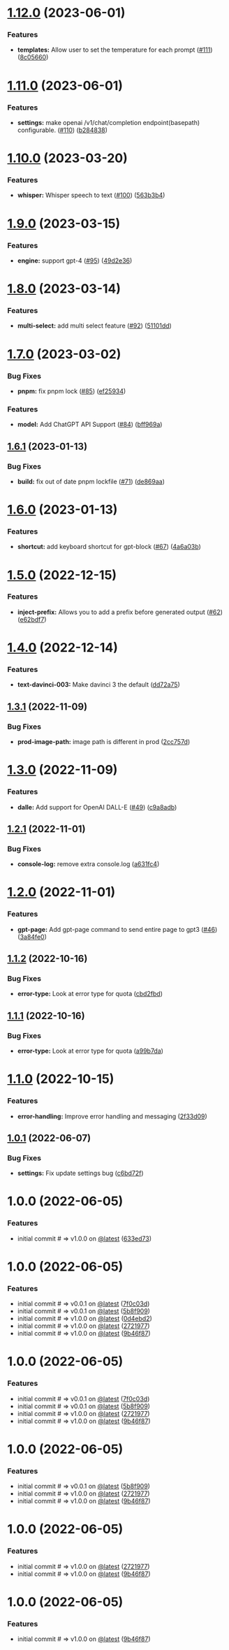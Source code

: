 # [1.12.0](https://github.com/briansunter/logseq-plugin-gpt3-openai/compare/v1.11.0...v1.12.0) (2023-06-01)


### Features

* **templates:** Allow user to set the temperature for each prompt ([#111](https://github.com/briansunter/logseq-plugin-gpt3-openai/issues/111)) ([8c05660](https://github.com/briansunter/logseq-plugin-gpt3-openai/commit/8c05660a296fe4e4d3b662e7923f9617e0b73425))

# [1.11.0](https://github.com/briansunter/logseq-plugin-gpt3-openai/compare/v1.10.0...v1.11.0) (2023-06-01)


### Features

* **settings:** make openai /v1/chat/completion endpoint(basepath) configurable. ([#110](https://github.com/briansunter/logseq-plugin-gpt3-openai/issues/110)) ([b284838](https://github.com/briansunter/logseq-plugin-gpt3-openai/commit/b284838d1a56d590de11bc05f649dfb55770ded6))

# [1.10.0](https://github.com/briansunter/logseq-plugin-gpt3-openai/compare/v1.9.0...v1.10.0) (2023-03-20)


### Features

* **whisper:** Whisper speech to text ([#100](https://github.com/briansunter/logseq-plugin-gpt3-openai/issues/100)) ([563b3b4](https://github.com/briansunter/logseq-plugin-gpt3-openai/commit/563b3b47ea01f01ce0c771cb59ac0007f56e81b3))

# [1.9.0](https://github.com/briansunter/logseq-plugin-gpt3-openai/compare/v1.8.0...v1.9.0) (2023-03-15)


### Features

* **engine:** support gpt-4 ([#95](https://github.com/briansunter/logseq-plugin-gpt3-openai/issues/95)) ([49d2e36](https://github.com/briansunter/logseq-plugin-gpt3-openai/commit/49d2e36d94f6bc0a0400e583a71aadb12c1f398b))

# [1.8.0](https://github.com/briansunter/logseq-plugin-gpt3-openai/compare/v1.7.0...v1.8.0) (2023-03-14)


### Features

* **multi-select:** add multi select feature ([#92](https://github.com/briansunter/logseq-plugin-gpt3-openai/issues/92)) ([51101dd](https://github.com/briansunter/logseq-plugin-gpt3-openai/commit/51101dd33e486071faf8e8b0031f34128dd10a6d))

# [1.7.0](https://github.com/briansunter/logseq-plugin-gpt3-openai/compare/v1.6.1...v1.7.0) (2023-03-02)


### Bug Fixes

* **pnpm:** fix pnpm lock ([#85](https://github.com/briansunter/logseq-plugin-gpt3-openai/issues/85)) ([ef25934](https://github.com/briansunter/logseq-plugin-gpt3-openai/commit/ef25934b5e5defe644633fa12f74a116e2d1c0a1))


### Features

* **model:** Add ChatGPT API Support ([#84](https://github.com/briansunter/logseq-plugin-gpt3-openai/issues/84)) ([bff969a](https://github.com/briansunter/logseq-plugin-gpt3-openai/commit/bff969a322cffe02c6f4a6ae574e103fc8cdb122))

## [1.6.1](https://github.com/briansunter/logseq-plugin-gpt3-openai/compare/v1.6.0...v1.6.1) (2023-01-13)


### Bug Fixes

* **build:** fix out of date pnpm lockfile ([#71](https://github.com/briansunter/logseq-plugin-gpt3-openai/issues/71)) ([de869aa](https://github.com/briansunter/logseq-plugin-gpt3-openai/commit/de869aafe240190c1009534a11a6e251c1697bb8))

# [1.6.0](https://github.com/briansunter/logseq-plugin-gpt3-openai/compare/v1.5.0...v1.6.0) (2023-01-13)


### Features

* **shortcut:** add keyboard shortcut for gpt-block ([#67](https://github.com/briansunter/logseq-plugin-gpt3-openai/issues/67)) ([4a6a03b](https://github.com/briansunter/logseq-plugin-gpt3-openai/commit/4a6a03ba38d97a3e994c5ee8e6a2b9a532d81cd4))

# [1.5.0](https://github.com/briansunter/logseq-plugin-gpt3-openai/compare/v1.4.0...v1.5.0) (2022-12-15)

### Features

- **inject-prefix:** Allows you to add a prefix before generated output ([#62](https://github.com/briansunter/logseq-plugin-gpt3-openai/issues/62)) ([e62bdf7](https://github.com/briansunter/logseq-plugin-gpt3-openai/commit/e62bdf72b0bd567e4b6910d8df83fc883ea970c8))

# [1.4.0](https://github.com/briansunter/logseq-plugin-gpt3-openai/compare/v1.3.1...v1.4.0) (2022-12-14)

### Features

- **text-davinci-003:** Make davinci 3 the default ([dd72a75](https://github.com/briansunter/logseq-plugin-gpt3-openai/commit/dd72a757c5cb12855ab4890946ba81cfae25207c))

## [1.3.1](https://github.com/briansunter/logseq-plugin-gpt3-openai/compare/v1.3.0...v1.3.1) (2022-11-09)

### Bug Fixes

- **prod-image-path:** image path is different in prod ([2cc757d](https://github.com/briansunter/logseq-plugin-gpt3-openai/commit/2cc757dee751efb7eed6b3ada76baf4aa54ad828))

# [1.3.0](https://github.com/briansunter/logseq-plugin-gpt3-openai/compare/v1.2.1...v1.3.0) (2022-11-09)

### Features

- **dalle:** Add support for OpenAI DALL-E ([#49](https://github.com/briansunter/logseq-plugin-gpt3-openai/issues/49)) ([c9a8adb](https://github.com/briansunter/logseq-plugin-gpt3-openai/commit/c9a8adb96cd79680f4b0c2d2628835797cfe0e1c))

## [1.2.1](https://github.com/briansunter/logseq-plugin-gpt3-openai/compare/v1.2.0...v1.2.1) (2022-11-01)

### Bug Fixes

- **console-log:** remove extra console.log ([a631fc4](https://github.com/briansunter/logseq-plugin-gpt3-openai/commit/a631fc45172a13f9a6d0a7479666143245aa00b2))

# [1.2.0](https://github.com/briansunter/logseq-plugin-gpt3-openai/compare/v1.1.2...v1.2.0) (2022-11-01)

### Features

- **gpt-page:** Add gpt-page command to send entire page to gpt3 ([#46](https://github.com/briansunter/logseq-plugin-gpt3-openai/issues/46)) ([3a84fe0](https://github.com/briansunter/logseq-plugin-gpt3-openai/commit/3a84fe05344a92bcfe5b2089ec2e38f6e56e4a3d))

## [1.1.2](https://github.com/briansunter/logseq-plugin-gpt3-openai/compare/v1.1.1...v1.1.2) (2022-10-16)

### Bug Fixes

- **error-type:** Look at error type for quota ([cbd2fbd](https://github.com/briansunter/logseq-plugin-gpt3-openai/commit/cbd2fbdf40ee9ff4a3407d5fcd90440afa800cf6))

## [1.1.1](https://github.com/briansunter/logseq-plugin-gpt3-openai/compare/v1.1.0...v1.1.1) (2022-10-16)

### Bug Fixes

- **error-type:** Look at error type for quota ([a99b7da](https://github.com/briansunter/logseq-plugin-gpt3-openai/commit/a99b7da03796f2ef32eebbdc98dabee39662a438))

# [1.1.0](https://github.com/briansunter/logseq-plugin-gpt3-openai/compare/v1.0.1...v1.1.0) (2022-10-15)

### Features

- **error-handling:** Improve error handling and messaging ([2f33d09](https://github.com/briansunter/logseq-plugin-gpt3-openai/commit/2f33d09825288cc703855c4b41600204691cc9cf))

## [1.0.1](https://github.com/briansunter/logseq-plugin-gpt3-openai/compare/v1.0.0...v1.0.1) (2022-06-07)

### Bug Fixes

- **settings:** Fix update settings bug ([c6bd72f](https://github.com/briansunter/logseq-plugin-gpt3-openai/commit/c6bd72f019b07b010e9e11adafa812c6af96f59a))

# 1.0.0 (2022-06-05)

### Features

- initial commit # => v1.0.0 on [@latest](https://github.com/latest) ([633ed73](https://github.com/briansunter/logseq-plugin-gpt3-openai/commit/633ed7349751718618a70efef1a8a80915c158f4))

# 1.0.0 (2022-06-05)

### Features

- initial commit # => v0.0.1 on [@latest](https://github.com/latest) ([7f0c03d](https://github.com/briansunter/logseq-plugin-gpt3-openai/commit/7f0c03d3081d6b664737101091c5beed17cf235d))
- initial commit # => v0.0.1 on [@latest](https://github.com/latest) ([5b8f909](https://github.com/briansunter/logseq-plugin-gpt3-openai/commit/5b8f90942eb76cb37bc10598a950ba71901f6671))
- initial commit # => v1.0.0 on [@latest](https://github.com/latest) ([0d4ebd2](https://github.com/briansunter/logseq-plugin-gpt3-openai/commit/0d4ebd204a9ed1c86114edeb75f038a51f4d2e0b))
- initial commit # => v1.0.0 on [@latest](https://github.com/latest) ([2721977](https://github.com/briansunter/logseq-plugin-gpt3-openai/commit/27219772f686e63deb47d4b223acf7a706ecca76))
- initial commit # => v1.0.0 on [@latest](https://github.com/latest) ([9b46f87](https://github.com/briansunter/logseq-plugin-gpt3-openai/commit/9b46f87816dbb3755a7ee850391998a6429f54f8))

# 1.0.0 (2022-06-05)

### Features

- initial commit # => v0.0.1 on [@latest](https://github.com/latest) ([7f0c03d](https://github.com/briansunter/logseq-plugin-gpt3-openai/commit/7f0c03d3081d6b664737101091c5beed17cf235d))
- initial commit # => v0.0.1 on [@latest](https://github.com/latest) ([5b8f909](https://github.com/briansunter/logseq-plugin-gpt3-openai/commit/5b8f90942eb76cb37bc10598a950ba71901f6671))
- initial commit # => v1.0.0 on [@latest](https://github.com/latest) ([2721977](https://github.com/briansunter/logseq-plugin-gpt3-openai/commit/27219772f686e63deb47d4b223acf7a706ecca76))
- initial commit # => v1.0.0 on [@latest](https://github.com/latest) ([9b46f87](https://github.com/briansunter/logseq-plugin-gpt3-openai/commit/9b46f87816dbb3755a7ee850391998a6429f54f8))

# 1.0.0 (2022-06-05)

### Features

- initial commit # => v0.0.1 on [@latest](https://github.com/latest) ([5b8f909](https://github.com/briansunter/logseq-plugin-gpt3-openai/commit/5b8f90942eb76cb37bc10598a950ba71901f6671))
- initial commit # => v1.0.0 on [@latest](https://github.com/latest) ([2721977](https://github.com/briansunter/logseq-plugin-gpt3-openai/commit/27219772f686e63deb47d4b223acf7a706ecca76))
- initial commit # => v1.0.0 on [@latest](https://github.com/latest) ([9b46f87](https://github.com/briansunter/logseq-plugin-gpt3-openai/commit/9b46f87816dbb3755a7ee850391998a6429f54f8))

# 1.0.0 (2022-06-05)

### Features

- initial commit # => v1.0.0 on [@latest](https://github.com/latest) ([2721977](https://github.com/briansunter/logseq-plugin-gpt3-openai/commit/27219772f686e63deb47d4b223acf7a706ecca76))
- initial commit # => v1.0.0 on [@latest](https://github.com/latest) ([9b46f87](https://github.com/briansunter/logseq-plugin-gpt3-openai/commit/9b46f87816dbb3755a7ee850391998a6429f54f8))

# 1.0.0 (2022-06-05)

### Features

- initial commit # => v1.0.0 on [@latest](https://github.com/latest) ([9b46f87](https://github.com/briansunter/logseq-plugin-gpt3-openai/commit/9b46f87816dbb3755a7ee850391998a6429f54f8))
